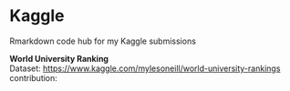 # Kaggle
Rmarkdown code hub for my Kaggle submissions

**World University Ranking**
<br>
Dataset: https://www.kaggle.com/mylesoneill/world-university-rankings
<br>
contribution: 
